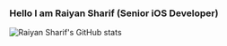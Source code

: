 ### Hello I am Raiyan Sharif (Senior iOS Developer)
![Raiyan Sharif's GitHub stats](https://github-readme-stats.vercel.app/api?username=Raiyan-sharif&show_icons=true)

